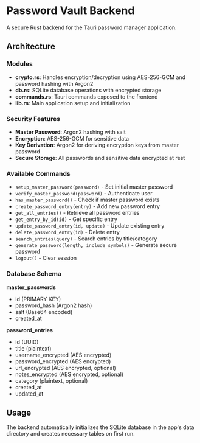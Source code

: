 # Password Vault Backend

A secure Rust backend for the Tauri password manager application.

## Architecture

### Modules

- **crypto.rs**: Handles encryption/decryption using AES-256-GCM and password hashing with Argon2
- **db.rs**: SQLite database operations with encrypted storage
- **commands.rs**: Tauri commands exposed to the frontend
- **lib.rs**: Main application setup and initialization

### Security Features

- **Master Password**: Argon2 hashing with salt
- **Encryption**: AES-256-GCM for sensitive data
- **Key Derivation**: Argon2 for deriving encryption keys from master password
- **Secure Storage**: All passwords and sensitive data encrypted at rest

### Available Commands

- `setup_master_password(password)` - Set initial master password
- `verify_master_password(password)` - Authenticate user
- `has_master_password()` - Check if master password exists
- `create_password_entry(entry)` - Add new password entry
- `get_all_entries()` - Retrieve all password entries
- `get_entry_by_id(id)` - Get specific entry
- `update_password_entry(id, update)` - Update existing entry
- `delete_password_entry(id)` - Delete entry
- `search_entries(query)` - Search entries by title/category
- `generate_password(length, include_symbols)` - Generate secure password
- `logout()` - Clear session

### Database Schema

**master_passwords**
- id (PRIMARY KEY)
- password_hash (Argon2 hash)
- salt (Base64 encoded)
- created_at

**password_entries**
- id (UUID)
- title (plaintext)
- username_encrypted (AES encrypted)
- password_encrypted (AES encrypted)
- url_encrypted (AES encrypted, optional)
- notes_encrypted (AES encrypted, optional)
- category (plaintext, optional)
- created_at
- updated_at

## Usage

The backend automatically initializes the SQLite database in the app's data directory and creates necessary tables on first run.
